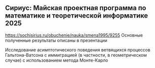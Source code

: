 ## Сириус: Майская проектная программа по математике и теоретической информатике 2025
https://sochisirius.ru/obuchenie/nauka/smena1995/9255
Основные полученные результаты описаны в презентации

Исследование асимптотического поведения ветвящихся процессов Гальтона-Ватсона с иммиграцией (в частности, в геометрическом случае) с использованием метода Монте-Карло
